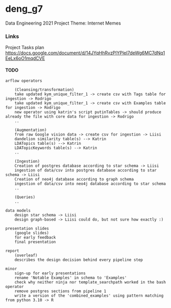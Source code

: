 # deng_g7
Data Engineering 2021 Project Theme: Internet Memes

### Links
Project Tasks plan
https://docs.google.com/document/d/14JYqHhRvzPlYPleI7deWg6MC7dNq1EeLx6oO1mqdCVE

#### TODO

    arflow operators

        (Cleansing/transformation)
        take updated kym_unique_filter_1 -> create csv with Tags table for ingestion -> Rodrigo
        take updated kym_unique_filter_1 -> create csv with Examples table for ingestion -> Rodrigo
        new operator using katrin's script putinTables -> should produce already the file with core data for ingestion -> Rodrigo
        ..

        (Augmentation)
        from raw Google vision data -> create csv for ingestion -> Liisi
        dandelion similarity table(s) --> Katrin
        LDATopics table(s) --> Katrin
        LDATopicKeywords table(s) --> Katrin
        ..

        (Ingestion)
        Creation of postgres database according to star schema -> Liisi
        ingestion of data/csv into postgres database according to star schema -> Liisi
        Creation of neo4j database according to graph schema
        ingestion of data/csv into neo4j database according to star schema
        ..

        (Queries)
        ..

    data models
        design star schema -> Liisi
        design graph-based -> Liisi could do, but not sure how exactly :)

    presentation slides
        (google slides)
        for early feedback
        final presentation

    report
        (overleaf)
        describes the design decision behind every pipeline step

    minor
        sign-up for early presentations
        rename 'Notable Examples' in schema to 'Examples'
        check why neither ninja nor template_searchpath worked in the bash operator
        remove postgres sections from pipeline 1
        write a version of the 'combined_examples' using pattern matching from python 3.10 -> R
